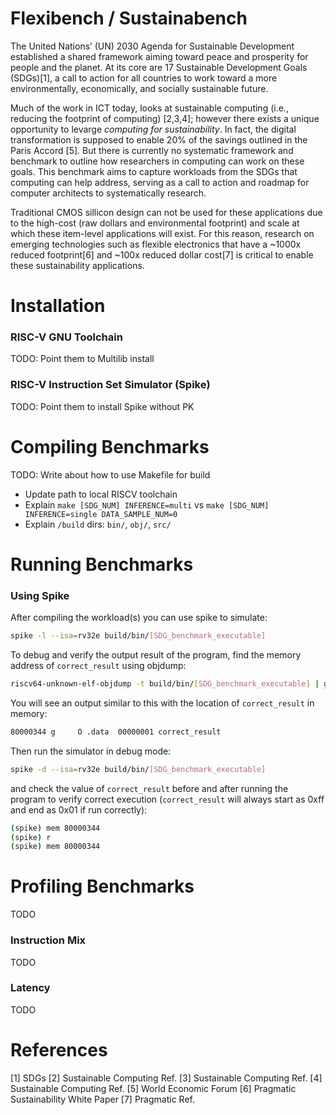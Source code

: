 # Flexibench / Sustainabench

The United Nations’ (UN) 2030 Agenda for Sustainable Development established a shared framework aiming toward peace and prosperity for people and the planet. At its core are 17 Sustainable Development Goals (SDGs)[1], a call to action for all countries to work toward a more environmentally, economically, and socially sustainable future.

Much of the work in ICT today, looks at sustainable computing (i.e., reducing the footprint of computing) [2,3,4]; however there exists a unique opportunity to levarge *computing for sustainability*. In fact, the digital transformation is supposed to enable 20% of the savings outlined in the Paris Accord [5]. But there is currently no systematic framework and benchmark to outline how researchers in computing can work on these goals. This benchmark aims to capture workloads from the SDGs that computing can help address, serving as a call to action and roadmap for computer architects to systematically research. 

Traditional CMOS sillicon design can not be used for these applications due to the high-cost (raw dollars and environmental footprint) and scale at which these item-level applications will exist. For this reason, research on emerging technologies such as flexible electronics that have a ~1000x reduced footprint[6] and ~100x reduced dollar cost[7] is critical to enable these sustainability applications. 

# Installation

### RISC-V GNU Toolchain
TODO: Point them to Multilib install

### RISC-V Instruction Set Simulator (Spike)
TODO: Point them to install Spike without PK 

# Compiling Benchmarks
TODO: Write about how to use Makefile for build
- Update path to local RISCV toolchain
- Explain `make [SDG_NUM] INFERENCE=multi` vs `make [SDG_NUM] INFERENCE=single DATA_SAMPLE_NUM=0`
- Explain `/build` dirs: `bin/`, `obj/`, `src/`

# Running Benchmarks

### Using Spike
After compiling the workload(s) you can use spike to simulate:
```bash
spike -l --isa=rv32e build/bin/[SDG_benchmark_executable]
```
To debug and verify the output result of the program, find the memory address of `correct_result` using objdump:
```bash
riscv64-unknown-elf-objdump -t build/bin/[SDG_benchmark_executable] | grep correct_result
```
You will see an output similar to this with the location of `correct_result` in memory:
```bash
80000344 g     O .data  00000001 correct_result
```
Then run the simulator in debug mode:
```bash
spike -d --isa=rv32e build/bin/[SDG_benchmark_executable]
```
and check the value of `correct_result` before and after running the program to verify correct execution (`correct_result` will always start as 0xff and end as 0x01 if run correctly):
```bash
(spike) mem 80000344
(spike) r
(spike) mem 80000344
```

# Profiling Benchmarks
TODO

### Instruction Mix
TODO

### Latency
TODO

# References
[1] SDGs
[2] Sustainable Computing Ref.
[3] Sustainable Computing Ref.
[4] Sustainable Computing Ref.
[5] World Economic Forum 
[6] Pragmatic Sustainability White Paper
[7] Pragmatic Ref.
